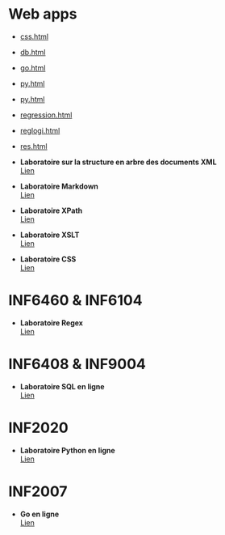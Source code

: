 # Web apps


- [css.html](https://lemire.github.io/teluqhtml/css.html)
- [db.html](https://lemire.github.io/teluqhtml/db.html)
- [go.html](https://lemire.github.io/teluqhtml/go.html)
- [py.html](https://lemire.github.io/teluqhtml/py.html)  
- [py.html](https://lemire.github.io/teluqhtml/py.html)  
- [regression.html](https://lemire.github.io/teluqhtml/regression.html)  
- [reglogi.html](https://lemire.github.io/teluqhtml/reglogi.html)  
- [res.html](https://lemire.github.io/teluqhtml/res.html)  

- **Laboratoire sur la structure en arbre des documents XML**  
  [Lien](https://m2.teluq.ca/mod/page/view.php?id=130916)
- **Laboratoire Markdown**  
  [Lien](https://m2.teluq.ca/mod/page/view.php?id=130970)
- **Laboratoire XPath**  
  [Lien](https://m2.teluq.ca/mod/page/view.php?id=130994)
- **Laboratoire XSLT**  
  [Lien](https://m2.teluq.ca/mod/page/view.php?id=131060)
- **Laboratoire CSS**  
  [Lien](https://m2.teluq.ca/mod/page/view.php?id=131075)

# INF6460 & INF6104
- **Laboratoire Regex**  
  [Lien](https://m2.teluq.ca/mod/page/view.php?id=158110)

# INF6408 & INF9004
- **Laboratoire SQL en ligne**  
  [Lien](https://m2.teluq.ca/mod/page/view.php?id=164167)

# INF2020
- **Laboratoire Python en ligne**  
  [Lien](https://m2.teluq.ca/mod/page/view.php?id=164173)

# INF2007
- **Go en ligne**  
  [Lien](https://m2.teluq.ca/mod/page/view.php?id=164176)
